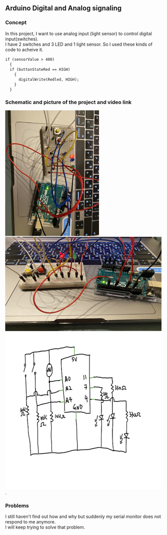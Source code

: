 ## Arduino Digital and Analog signaling
### Concept
In this project, I want to use analog input (light sensor) to control digital input(switches).  
I have 2 switches and 3 LED and 1 light sensor.
So I used these kinds of code to acheive it. 
```` 
if (sensorValue > 400)
  {
  if (buttonStateRed == HIGH)
    {
      digitalWrite(Redled, HIGH);
    }
  }
  ````
### Schematic and picture of the project and video link
<img src="https://github.com/FairyyGenie/introToIM/blob/main/June17/June17_1.jpg" width="300" height="400">
<img src="https://github.com/FairyyGenie/introToIM/blob/main/June17/June17_2.jpg" width="500" height="300">
<img src="https://github.com/FairyyGenie/introToIM/blob/main/June17/June_17_Arduino.png" width="500" height="500" class="rotateimg90">. 

### Problems
I still haven't find out how and why but suddenly my serial monitor does not respond to me anymore.  
I will keep trying to solve that problem.
